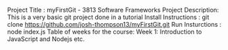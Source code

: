 Project Title : myFirstGit - 3813 Software Frameworks
Project Description: This is a very basic git project done in a tutorial
Install Instructions : git clone https://github.com/josh-thompson13/myFirstGit.git
Run Insturctions : node index.js
Table of weeks for the course: Week 1: Introduction to JavaScript and Nodejs etc.
